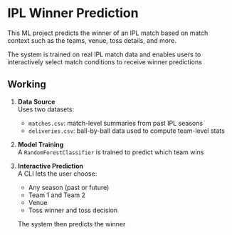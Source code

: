 # IPL Winner Prediction

This ML project predicts the winner of an IPL match based on match context such as the teams, venue, toss details, and more.

The system is trained on real IPL match data and enables users to interactively select match conditions to receive winner predictions 

## Working

1. **Data Source**  
   Uses two datasets:
   - `matches.csv`: match-level summaries from past IPL seasons
   - `deliveries.csv`: ball-by-ball data used to compute team-level stats 

2. **Model Training**  
   A `RandomForestClassifier` is trained to predict which team wins

3. **Interactive Prediction**  
   A CLI lets the user choose:
   - Any season (past or future)
   - Team 1 and Team 2
   - Venue
   - Toss winner and toss decision  
   
   The system then predicts the winner




